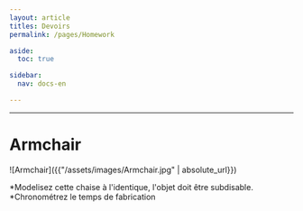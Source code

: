 ```yaml
---
layout: article
titles: Devoirs
permalink: /pages/Homework

aside:
  toc: true

sidebar:
  nav: docs-en

---
```


_____


# Armchair

![Armchair]({{"/assets/images/Armchair.jpg" | absolute_url}})

*Modelisez cette chaise à l'identique, l'objet doit être subdisable.
*Chronométrez le temps de fabrication
